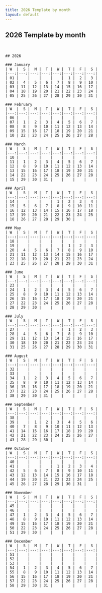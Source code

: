 ```yaml
---
title: 2026 Template by month
layout: default
---
```


## 2026 Template by month

<pre>
  <code>

## 2026

### January
| W  |  S |  M |  T |  W |  T |  F |  S |
|---:|---:|---:|---:|---:|---:|---:|---:|
| 01 |    |    |    |    |  1 |  2 |  3 |
| 02 |  4 |  5 |  6 |  7 |  8 |  9 | 10 |
| 03 | 11 | 12 | 13 | 14 | 15 | 16 | 17 |
| 04 | 18 | 19 | 20 | 21 | 22 | 23 | 24 |
| 05 | 25 | 26 | 27 | 28 | 29 | 30 | 31 |

### February
| W  |  S |  M |  T |  W |  T |  F |  S |
|---:|---:|---:|---:|---:|---:|---:|---:|
| 06 |    |    |    |    |    |    |    |
| 07 |  1 |  2 |  3 |  4 |  5 |  6 |  7 |
| 08 |  8 |  9 | 10 | 11 | 12 | 13 | 14 |
| 09 | 15 | 16 | 17 | 18 | 19 | 20 | 21 |
| 10 | 22 | 23 | 24 | 25 | 26 | 27 | 28 |

### March
| W  |  S |  M |  T |  W |  T |  F |  S |
|---:|---:|---:|---:|---:|---:|---:|---:|
| 10 |    |    |    |    |    |    |    |
| 11 |  1 |  2 |  3 |  4 |  5 |  6 |  7 |
| 12 |  8 |  9 | 10 | 11 | 12 | 13 | 14 |
| 13 | 15 | 16 | 17 | 18 | 19 | 20 | 21 |
| 14 | 22 | 23 | 24 | 25 | 26 | 27 | 28 |
| 15 | 29 | 30 | 31 |    |    |    |    |

### April
| W  |  S |  M |  T |  W |  T |  F |  S |
|---:|---:|---:|---:|---:|---:|---:|---:|
| 14 |    |    |    |  1 |  2 |  3 |  4 |
| 15 |  5 |  6 |  7 |  8 |  9 | 10 | 11 |
| 16 | 12 | 13 | 14 | 15 | 16 | 17 | 18 |
| 17 | 19 | 20 | 21 | 22 | 23 | 24 | 25 |
| 18 | 26 | 27 | 28 | 29 | 30 |    |    |

### May
| W  |  S |  M |  T |  W |  T |  F |  S |
|---:|---:|---:|---:|---:|---:|---:|---:|
| 18 |    |    |    |    |    |    |    |
| 19 |    |    |    |    |  1 |  2 |  3 |
| 20 |  4 |  5 |  6 |  7 |  8 |  9 | 10 |
| 21 | 11 | 12 | 13 | 14 | 15 | 16 | 17 |
| 22 | 18 | 19 | 20 | 21 | 22 | 23 | 24 |
| 23 | 25 | 26 | 27 | 28 | 29 | 30 | 31 |

### June
| W  |  S |  M |  T |  W |  T |  F |  S |
|---:|---:|---:|---:|---:|---:|---:|---:|
| 23 |    |    |    |    |    |    |    |
| 24 |  1 |  2 |  3 |  4 |  5 |  6 |  7 |
| 25 |  8 |  9 | 10 | 11 | 12 | 13 | 14 |
| 26 | 15 | 16 | 17 | 18 | 19 | 20 | 21 |
| 27 | 22 | 23 | 24 | 25 | 26 | 27 | 28 |
| 28 | 29 | 30 |    |    |    |    |    |

### July
| W  |  S |  M |  T |  W |  T |  F |  S |
|---:|---:|---:|---:|---:|---:|---:|---:|
| 27 |    |    |    |    |  1 |  2 |  3 |
| 28 |  4 |  5 |  6 |  7 |  8 |  9 | 10 |
| 29 | 11 | 12 | 13 | 14 | 15 | 16 | 17 |
| 30 | 18 | 19 | 20 | 21 | 22 | 23 | 24 |
| 31 | 25 | 26 | 27 | 28 | 29 | 30 | 31 |

### August
| W  |  S |  M |  T |  W |  T |  F |  S |
|---:|---:|---:|---:|---:|---:|---:|---:|
| 32 |    |    |    |    |    |    |    |
| 33 |    |    |    |    |    |    |    |
| 34 |  1 |  2 |  3 |  4 |  5 |  6 |  7 |
| 35 |  8 |  9 | 10 | 11 | 12 | 13 | 14 |
| 36 | 15 | 16 | 17 | 18 | 19 | 20 | 21 |
| 37 | 22 | 23 | 24 | 25 | 26 | 27 | 28 |
| 38 | 29 | 30 | 31 |    |    |    |    |

### September
| W  |  S |  M |  T |  W |  T |  F |  S |
|---:|---:|---:|---:|---:|---:|---:|---:|
| 38 |    |    |    |    |    |    |    |
| 39 |    |  1 |  2 |  3 |  4 |  5 |  6 |
| 40 |  7 |  8 |  9 | 10 | 11 | 12 | 13 |
| 41 | 14 | 15 | 16 | 17 | 18 | 19 | 20 |
| 42 | 21 | 22 | 23 | 24 | 25 | 26 | 27 |
| 43 | 28 | 29 | 30 |    |    |    |    |

### October
| W  |  S |  M |  T |  W |  T |  F |  S |
|---:|---:|---:|---:|---:|---:|---:|---:|
| 40 |    |    |    |    |    |    |    |
| 41 |    |    |    |  1 |  2 |  3 |  4 |
| 42 |  5 |  6 |  7 |  8 |  9 | 10 | 11 |
| 43 | 12 | 13 | 14 | 15 | 16 | 17 | 18 |
| 44 | 19 | 20 | 21 | 22 | 23 | 24 | 25 |
| 45 | 26 | 27 | 28 | 29 | 30 | 31 |    |

### November
| W  |  S |  M |  T |  W |  T |  F |  S |
|---:|---:|---:|---:|---:|---:|---:|---:|
| 45 |    |    |    |    |    |    |    |
| 46 |    |    |    |    |    |    |    |
| 47 |  1 |  2 |  3 |  4 |  5 |  6 |  7 |
| 48 |  8 |  9 | 10 | 11 | 12 | 13 | 14 |
| 49 | 15 | 16 | 17 | 18 | 19 | 20 | 21 |
| 50 | 22 | 23 | 24 | 25 | 26 | 27 | 28 |
| 51 | 29 | 30 |    |    |    |    |    |

### December
| W  |  S |  M |  T |  W |  T |  F |  S |
|---:|---:|---:|---:|---:|---:|---:|---:|
| 51 |    |    |    |    |    |    |    |
| 52 |    |    |    |    |    |    |    |
| 53 |    |    |    |    |    |    |    |
| 54 |  1 |  2 |  3 |  4 |  5 |  6 |  7 |
| 55 |  8 |  9 | 10 | 11 | 12 | 13 | 14 |
| 56 | 15 | 16 | 17 | 18 | 19 | 20 | 21 |
| 57 | 22 | 23 | 24 | 25 | 26 | 27 | 28 |
| 58 | 29 | 30 | 31 |    |    |    |    |
  </code>
</pre>
